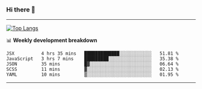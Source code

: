 ### Hi there 👋

-------
[![Top Langs](https://github-readme-stats.vercel.app/api/top-langs/?username=ashish-r)](https://github.com/anuraghazra/github-readme-stats)

📊 **Weekly development breakdown**
<!--START_SECTION:waka-->
```text
JSX          4 hrs 35 mins   █████████████░░░░░░░░░░░░   51.81 % 
JavaScript   3 hrs 7 mins    █████████░░░░░░░░░░░░░░░░   35.38 % 
JSON         35 mins         █▓░░░░░░░░░░░░░░░░░░░░░░░   06.64 % 
SCSS         11 mins         ▓░░░░░░░░░░░░░░░░░░░░░░░░   02.13 % 
YAML         10 mins         ▒░░░░░░░░░░░░░░░░░░░░░░░░   01.95 % 
```
<!--END_SECTION:waka-->
-------

<!--
**ashish-r/ashish-r** is a ✨ _special_ ✨ repository because its `README.md` (this file) appears on your GitHub profile.

Here are some ideas to get you started:

- 🔭 I’m currently working on ...
- 🌱 I’m currently learning ...
- 👯 I’m looking to collaborate on ...
- 🤔 I’m looking for help with ...
- 💬 Ask me about ...
- 📫 How to reach me: ...
- 😄 Pronouns: ...
- ⚡ Fun fact: ...
-->
